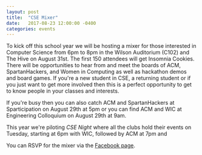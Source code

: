 ```yaml
---
layout: post
title:  "CSE Mixer"
date:   2017-08-23 12:00:00 -0400
categories: events
---
```


To kick off this school year we will be hosting a mixer for those interested in Computer Science from 6pm to 8pm in the Wilson Auditorium (C102) and The Hive on August 31st. The first 150 attendees will get Insomnia Cookies. There will be opportunities to hear from and meet the boards of ACM, SpartanHackers, and Women in Computing as well as hackathon demos and board games. If you're a new student in CSE, a returning student or if you just want to get more involved then this is a perfect opportunity to get to know people in your classes and interests.

If you're busy then you can also catch ACM and SpartanHackers at Sparticipation on August 29th at 5pm or you can find ACM and WIC at Engineering Colloquium on August 29th at 9am.

This year we're piloting *CSE Night* where all the clubs hold their events on Tuesday, starting at 6pm with WIC, followed by ACM at 7pm and

You can RSVP for the mixer via the [Facebook page](https://www.facebook.com/events/332265473852334/).